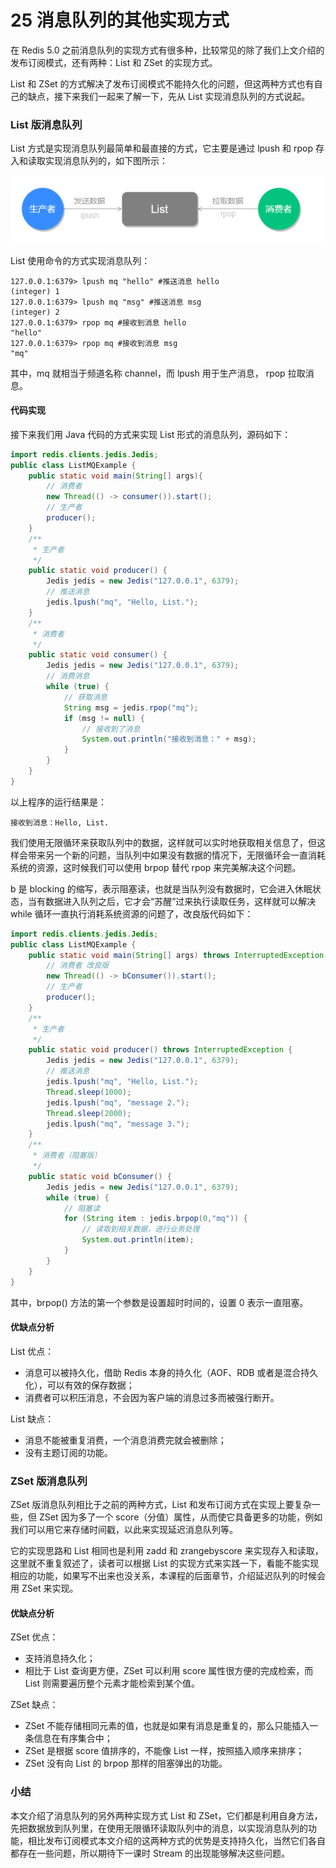 # 25 消息队列的其他实现方式

在 Redis 5.0 之前消息队列的实现方式有很多种，比较常见的除了我们上文介绍的发布订阅模式，还有两种：List 和 ZSet 的实现方式。

List 和 ZSet 的方式解决了发布订阅模式不能持久化的问题，但这两种方式也有自己的缺点，接下来我们一起来了解一下，先从 List 实现消息队列的方式说起。

### List 版消息队列

List 方式是实现消息队列最简单和最直接的方式，它主要是通过 lpush 和 rpop 存入和读取实现消息队列的，如下图所示：

![list存取图.png](assets/50837e00-6f6b-11ea-8377-13f07d2f46fb)

List 使用命令的方式实现消息队列：

```shell
127.0.0.1:6379> lpush mq "hello" #推送消息 hello
(integer) 1
127.0.0.1:6379> lpush mq "msg" #推送消息 msg
(integer) 2
127.0.0.1:6379> rpop mq #接收到消息 hello
"hello"
127.0.0.1:6379> rpop mq #接收到消息 msg
"mq"
```

其中，mq 就相当于频道名称 channel，而 lpush 用于生产消息， rpop 拉取消息。

#### **代码实现**

接下来我们用 Java 代码的方式来实现 List 形式的消息队列，源码如下：

```java
import redis.clients.jedis.Jedis;
public class ListMQExample {
    public static void main(String[] args){
        // 消费者
        new Thread(() -> consumer()).start();
        // 生产者
        producer();
    }
    /**
     * 生产者
     */
    public static void producer() {
        Jedis jedis = new Jedis("127.0.0.1", 6379);
        // 推送消息
        jedis.lpush("mq", "Hello, List.");
    }
    /**
     * 消费者
     */
    public static void consumer() {
        Jedis jedis = new Jedis("127.0.0.1", 6379);
        // 消费消息
        while (true) {
            // 获取消息
            String msg = jedis.rpop("mq");
            if (msg != null) {
                // 接收到了消息
                System.out.println("接收到消息：" + msg);
            }
        }
    }
}
```

以上程序的运行结果是：

```plaintext
接收到消息：Hello, List.
```

我们使用无限循环来获取队列中的数据，这样就可以实时地获取相关信息了，但这样会带来另一个新的问题，当队列中如果没有数据的情况下，无限循环会一直消耗系统的资源，这时候我们可以使用 brpop 替代 rpop 来完美解决这个问题。

b 是 blocking 的缩写，表示阻塞读，也就是当队列没有数据时，它会进入休眠状态，当有数据进入队列之后，它才会“苏醒”过来执行读取任务，这样就可以解决 while 循环一直执行消耗系统资源的问题了，改良版代码如下：

```java
import redis.clients.jedis.Jedis;
public class ListMQExample {
    public static void main(String[] args) throws InterruptedException {
        // 消费者 改良版
        new Thread(() -> bConsumer()).start();
        // 生产者
        producer();
    }
    /**
     * 生产者
     */
    public static void producer() throws InterruptedException {
        Jedis jedis = new Jedis("127.0.0.1", 6379);
        // 推送消息
        jedis.lpush("mq", "Hello, List.");
        Thread.sleep(1000);
        jedis.lpush("mq", "message 2.");
        Thread.sleep(2000);
        jedis.lpush("mq", "message 3.");
    }
    /**
     * 消费者（阻塞版）
     */
    public static void bConsumer() {
        Jedis jedis = new Jedis("127.0.0.1", 6379);
        while (true) {
            // 阻塞读
            for (String item : jedis.brpop(0,"mq")) {
                // 读取到相关数据，进行业务处理
                System.out.println(item);
            }
        }
    }
}
```

其中，brpop() 方法的第一个参数是设置超时时间的，设置 0 表示一直阻塞。

#### **优缺点分析**

List 优点：

- 消息可以被持久化，借助 Redis 本身的持久化（AOF、RDB 或者是混合持久化），可以有效的保存数据；
- 消费者可以积压消息，不会因为客户端的消息过多而被强行断开。

List 缺点：

- 消息不能被重复消费，一个消息消费完就会被删除；
- 没有主题订阅的功能。

### ZSet 版消息队列

ZSet 版消息队列相比于之前的两种方式，List 和发布订阅方式在实现上要复杂一些，但 ZSet 因为多了一个 score（分值）属性，从而使它具备更多的功能，例如我们可以用它来存储时间戳，以此来实现延迟消息队列等。

它的实现思路和 List 相同也是利用 zadd 和 zrangebyscore 来实现存入和读取，这里就不重复叙述了，读者可以根据 List 的实现方式来实践一下，看能不能实现相应的功能，如果写不出来也没关系，本课程的后面章节，介绍延迟队列的时候会用 ZSet 来实现。

#### **优缺点分析**

ZSet 优点：

- 支持消息持久化；
- 相比于 List 查询更方便，ZSet 可以利用 score 属性很方便的完成检索，而 List 则需要遍历整个元素才能检索到某个值。

ZSet 缺点：

- ZSet 不能存储相同元素的值，也就是如果有消息是重复的，那么只能插入一条信息在有序集合中；
- ZSet 是根据 score 值排序的，不能像 List 一样，按照插入顺序来排序；
- ZSet 没有向 List 的 brpop 那样的阻塞弹出的功能。

### 小结

本文介绍了消息队列的另外两种实现方式 List 和 ZSet，它们都是利用自身方法，先把数据放到队列里，在使用无限循环读取队列中的消息，以实现消息队列的功能，相比发布订阅模式本文介绍的这两种方式的优势是支持持久化，当然它们各自都存在一些问题，所以期待下一课时 Stream 的出现能够解决这些问题。
